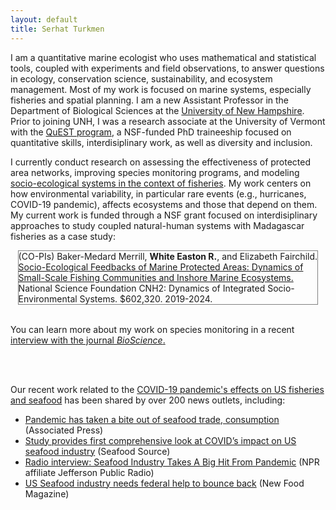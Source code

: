 ```yaml
---
layout: default
title: Serhat Turkmen
---
```


<p>
I am a quantitative marine ecologist who uses mathematical and statistical tools, coupled with experiments and field observations, to answer questions in ecology, conservation science, sustainability, and ecosystem management. Most of my work is focused on marine systems, especially fisheries and spatial planning. I am a new Assistant Professor in the Department of Biological Sciences at the <a href="https://colsa.unh.edu/biological-sciences">University of New Hampshire</a>. Prior to joining UNH, I was a research associate at the University of Vermont with the <a href="https://www.uvm.edu/quest/leadership-team">QuEST program</a>, a NSF-funded PhD traineeship focused on quantitative skills, interdisiplinary work, as well as diversity and inclusion.</p>

<p>I currently conduct research on assessing the effectiveness of protected area networks, improving species monitoring programs, and modeling <a href="https://eastonwhite.github.io/research/#SES">socio-ecological systems in the context of fisheries</a>. My work centers on how environmental variability, in particular rare events (e.g., hurricanes, COVID-19 pandemic), affects ecosystems and those that depend on them. My current work is funded through a NSF grant focused on interdisiplinary approaches to study coupled natural-human systems with Madagascar fisheries as a case study:</p>

<div>
<p style="width:95%; border: 1px solid gray; margin: auto">
(CO-PIs) Baker-Medard Merrill, <b>White Easton R.</b>, and Elizabeth Fairchild. <a href="https://www.nsf.gov/awardsearch/showAward?AWD_ID=1923707&HistoricalAwards=false">Socio-Ecological Feedbacks of Marine Protected Areas: Dynamics of Small-Scale Fishing Communities and Inshore Marine Ecosystems.</a> National Science Foundation CNH2: Dynamics of Integrated Socio-Environmental Systems. $602,320. 2019-2024.</p>
</div>

<br> 

You can learn more about my work on species monitoring in a recent <a href="http://bioscience-talks.aibs.org/saving-species-with-better-monitoring">interview with the journal <i>BioScience</i>.</a>

<br> 
<br> 

Our recent work related to the <a href="https://eastonwhite.github.io/publications/2020_White_etal_FishFisheries.pdf">COVID-19 pandemic's effects on US fisheries and seafood</a> has been shared by over 200 news outlets, including:
 <ul>
  <li><a href="https://apnews.com/article/coronavirus-global-seafood-trade-maine-9f61277ba1ba3e01a062b341df6f90f2" target="_blank">Pandemic has taken a bite out of seafood trade, consumption</a> (Associated Press)</li>
  <li><a href="https://www.seafoodsource.com/news/supply-trade/study-provides-first-comprehensive-look-at-covid-s-impact-on-us-seafood-industry" target="_blank">Study provides first comprehensive look at COVID’s impact on US seafood industry</a> (Seafood Source)</li>
  <li><a href="https://www.ijpr.org/show/the-jefferson-exchange/2020-12-08/wed-8-30-seafood-industry-takes-a-big-hit-from-pandemic" target="_blank">Radio interview: Seafood Industry Takes A Big Hit From Pandemic</a> (NPR affiliate Jefferson Public Radio)</li>
  <li><a href="https://www.newfoodmagazine.com/news/127834/us-seafood-industry/" target="_blank">US Seafood industry needs federal help to bounce back</a> (New Food Magazine)</li>
</ul> 


<br> 
<br> 

<!-- Global site tag (gtag.js) - Google Analytics -->
<script async src="https://www.googletagmanager.com/gtag/js?id=UA-130886793-2"></script>
<script>
  window.dataLayer = window.dataLayer || [];
  function gtag(){dataLayer.push(arguments);}
  gtag('js', new Date());

  gtag('config', 'UA-130886793-2');
</script>
